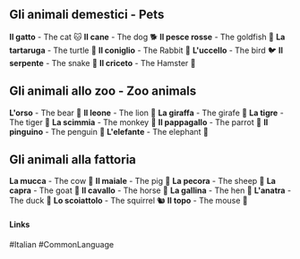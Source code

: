 ## Gli animali demestici - Pets

**Il gatto** - The cat 🐱
**Il cane** - The dog 🐕
**Il pesce rosse** - The goldfish 🐠
**La tartaruga** - The turtle 🐢
**Il coniglio** - The Rabbit 🐇
**L'uccello** - The bird 🐦
**Il serpente** - The snake 🐍
**Il criceto** - The Hamster 🐹

## Gli animali allo zoo - Zoo animals

**L'orso** - The bear 🐻
**Il leone** - The lion 🦁
**La giraffa** - The girafe 🦒
**La tigre** - The tiger 🐅
**La scimmia** - The monkey 🐒
**Il pappagallo** - The parrot 🦜
**Il pinguino** - The penguin 🐧
**L'elefante** - The elephant 🐘

## Gli animali alla fattoria

**La mucca** - The cow 🐄
**Il maiale** - The pig 🐷
**La pecora** - The sheep 🐑
**La capra** - The goat 🐐
**Il cavallo** - The horse 🐎
**La gallina** - The hen 🐔
**L'anatra** - The duck 🦆
**Lo scoiattolo** - The squirrel 🐿️
**Il topo** - The mouse 🐁

#### Links
#Italian #CommonLanguage 
